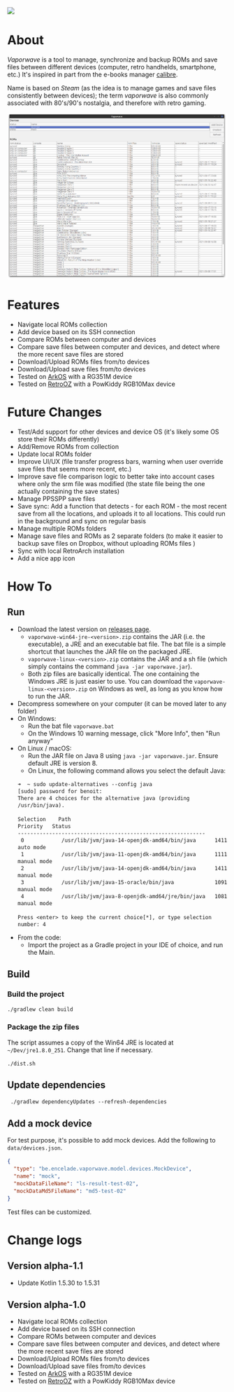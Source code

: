 <a href="https://paypal.me/benckx/2">
<img src="https://img.shields.io/badge/Donate-PayPal-green.svg"/>
</a>

# About

*Vaporwave* is a tool to manage, synchronize and backup ROMs and save files between different devices (computer, retro
handhelds, smartphone, etc.) It's inspired in part from the e-books
manager [calibre](https://github.com/kovidgoyal/calibre).

Name is based on _Steam_ (as the idea is to manage games and save files consistently between devices); the term
*vaporwave* is also commonly associated with 80's/90's nostalgia, and therefore with retro gaming.

![](img/ui1.png)

# Features

- Navigate local ROMs collection
- Add device based on its SSH connection
- Compare ROMs between computer and devices
- Compare save files between computer and devices, and detect where the more recent save files are stored
- Download/Upload ROMs files from/to devices
- Download/Upload save files from/to devices
- Tested on [ArkOS](https://github.com/christianhaitian/arkos/wiki) with a RG351M device
- Tested on [RetroOZ](https://github.com/southoz/RetroOZ/wiki) with a PowKiddy RGB10Max device

# Future Changes

- Test/Add support for other devices and device OS (it's likely some OS store their ROMs differently)
- Add/Remove ROMs from collection
- Update local ROMs folder
- Improve UI/UX (file transfer progress bars, warning when user override save files that seems more recent, etc.)
- Improve save file comparison logic to better take into account cases where only the srm file was modified (the state
  file being the one actually containing the save states)
- Manage PPSSPP save files
- Save sync: Add a function that detects - for each ROM - the most recent save from all the locations, and uploads it to
  all locations. This could run in the background and sync on regular basis
- Manage multiple ROMs folders
- Manage save files and ROMs as 2 separate folders (to make it easier to backup save files on Dropbox, without uploading
  ROMs files )
- Sync with local RetroArch installation
- Add a nice app icon

# How To

## Run

* Download the latest version on [releases page](https://github.com/benckx/vaporwave/releases).
    * `vaporwave-win64-jre-<version>.zip` contains the JAR (i.e. the executable), a JRE and an executable bat file. The
      bat file is a simple shortcut that launches the JAR file on the packaged JRE.
    * `vaporwave-linux-<version>.zip` contains the JAR and a sh file (which simply contains the
      command `java -jar vaporwave.jar`).
    * Both zip files are basically identical. The one containing the Windows JRE is just easier to use. You can download
      the `vaporwave-linux-<version>.zip` on Windows as well, as long as you know how to run the JAR.
* Decompress somewhere on your computer (it can be moved later to any folder)
* On Windows:
    * Run the bat file `vaporwave.bat`
    * On the Windows 10 warning message, click "More Info", then "Run anyway"
* On Linux / macOS:
    * Run the JAR file on Java 8 using `java -jar vaporwave.jar`. Ensure default JRE is version 8.
    * On Linux, the following command allows you select the default Java:
   ```
   ➜  ~ sudo update-alternatives --config java                    
  [sudo] password for benoit:          
  There are 4 choices for the alternative java (providing /usr/bin/java).
  
   Selection    Path                                            Priority   Status
  ------------------------------------------------------------
    0            /usr/lib/jvm/java-14-openjdk-amd64/bin/java      1411      auto mode
    1            /usr/lib/jvm/java-11-openjdk-amd64/bin/java      1111      manual mode
    2            /usr/lib/jvm/java-14-openjdk-amd64/bin/java      1411      manual mode
    3            /usr/lib/jvm/java-15-oracle/bin/java             1091      manual mode
    4            /usr/lib/jvm/java-8-openjdk-amd64/jre/bin/java   1081      manual mode
    
  Press <enter> to keep the current choice[*], or type selection number: 4
  ```
* From the code:
    * Import the project as a Gradle project in your IDE of choice, and run the Main.

## Build

### Build the project

```
./gradlew clean build
```

### Package the zip files

The script assumes a copy of the Win64 JRE is located at ` ~/Dev/jre1.8.0_251`. Change that line if necessary.

```
./dist.sh
```

## Update dependencies

```
 ./gradlew dependencyUpdates --refresh-dependencies
```

## Add a mock device

For test purpose, it's possible to add mock devices. Add the following to `data/devices.json`.

```json
{
  "type": "be.encelade.vaporwave.model.devices.MockDevice",
  "name": "mock",
  "mockDataFileName": "ls-result-test-02",
  "mockDataMd5FileName": "md5-test-02"
}
```

Test files can be customized.

# Change logs

## Version alpha-1.1

- Update Kotlin 1.5.30 to 1.5.31

## Version alpha-1.0

- Navigate local ROMs collection
- Add device based on its SSH connection
- Compare ROMs between computer and devices
- Compare save files between computer and devices, and detect where the more recent save files are stored
- Download/Upload ROMs files from/to devices
- Download/Upload save files from/to devices
- Tested on [ArkOS](https://github.com/christianhaitian/arkos/wiki) with a RG351M device
- Tested on [RetroOZ](https://github.com/southoz/RetroOZ/wiki) with a PowKiddy RGB10Max device
